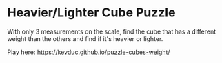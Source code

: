 # Heavier/Lighter Cube Puzzle

With only 3 measurements on the scale, find the cube that has a different weight than the others and find if it's heavier or lighter.

Play here: https://kevduc.github.io/puzzle-cubes-weight/
